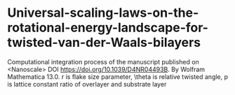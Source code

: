 # Universal-scaling-laws-on-the-rotational-energy-landscape-for-twisted-van-der-Waals-bilayers
Computational integration process of the manuscript published on &lt;Nanoscale>
DOI	https://doi.org/10.1039/D4NR04493B.
By Wolfram Mathematica 13.0.
r is flake size parameter, \theta is relative twisted angle, p is lattice constant ratio of overlayer and substrate layer
